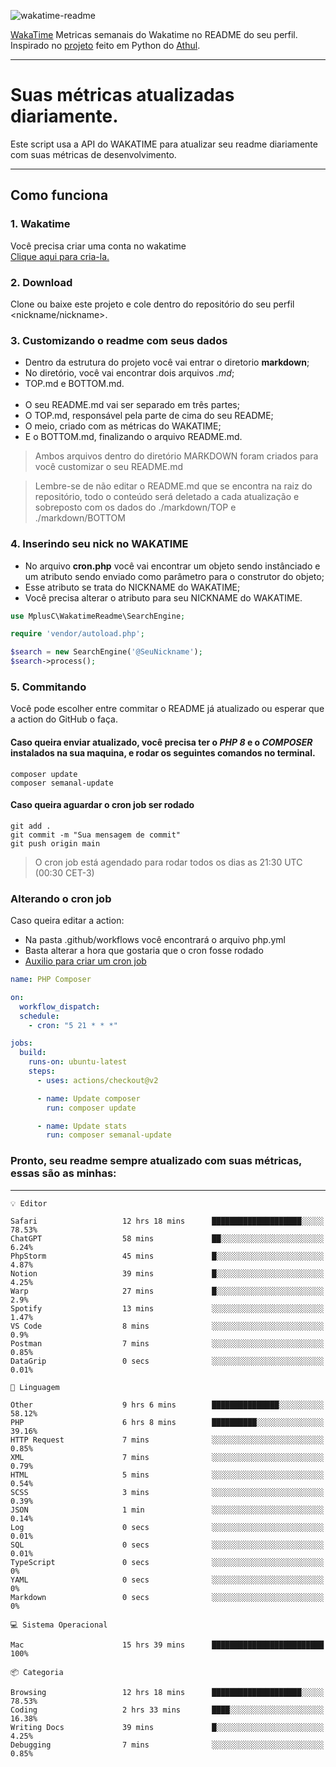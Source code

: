 ![wakatime-readme](https://socialify.git.ci/bymatheus/wakatime-readme/image?description=1&descriptionEditable=M%C3%A9tricas%20semanais%20do%20Wakatime%20no%20seu%20README%20de%20perfil.&font=KoHo&forks=1&language=1&owner=1&pattern=Signal&stargazers=1&theme=Dark)

[WakaTime](https://wakatime.com) Metricas semanais do Wakatime no README do seu perfil. <br>
Inspirado no [projeto](https://github.com/athul/waka-readme) feito em Python do [Athul](https://github.com/athul).
___

# Suas métricas atualizadas diariamente.
Este script usa a API do WAKATIME para atualizar seu readme diariamente com suas métricas de desenvolvimento.

___

## Como funciona

### 1. Wakatime
Você precisa criar uma conta no wakatime <br>
[Clique aqui para cria-la.](https://wakatime.com) 

### 2. Download
Clone ou baixe este projeto e cole dentro do repositório do seu perfil <nickname/nickname>.

### 3. Customizando o readme com seus dados
- Dentro da estrutura do projeto você vai entrar o diretorio **markdown**;  
- No diretório, você vai encontrar dois arquivos *.md*;
- TOP.md e BOTTOM.md.
<br><br>
- O seu README.md vai ser separado em três partes; 
- O TOP.md, responsável pela parte de cima do seu README;
- O meio, criado com as métricas do WAKATIME;
- E o BOTTOM.md, finalizando o arquivo README.md.<br>

> Ambos arquivos dentro do diretório MARKDOWN foram criados para você customizar o seu README.md

> Lembre-se de não editar o README.md que se encontra na raiz do repositório, todo o conteúdo será deletado a cada atualização e sobreposto com os dados do ./markdown/TOP e ./markdown/BOTTOM

### 4. Inserindo seu nick no WAKATIME
- No arquivo **cron.php** você vai encontrar um objeto sendo instânciado e um atributo sendo enviado como parâmetro para o construtor do objeto;
- Esse atributo se trata do NICKNAME do WAKATIME;
- Você precisa alterar o atributo para seu NICKNAME do WAKATIME.

```php
use MplusC\WakatimeReadme\SearchEngine;

require 'vendor/autoload.php';

$search = new SearchEngine('@SeuNickname');
$search->process();
```

### 5. Commitando
Você pode escolher entre commitar o README já atualizado ou esperar que a action do GitHub o faça. <br>

#### Caso queira enviar atualizado, você precisa ter o *PHP 8* e o *COMPOSER* instalados na sua maquina, e rodar os seguintes comandos no terminal.
```composer
composer update
composer semanal-update 
```

#### Caso queira aguardar o cron job ser rodado 
```git 
git add .
git commit -m "Sua mensagem de commit"
git push origin main
```

>O cron job está agendado para rodar todos os dias as 21:30 UTC (00:30 CET-3) 

### Alterando o cron job
Caso queira editar a action:

- Na pasta .github/workflows você encontrará o arquivo php.yml
- Basta alterar a hora que gostaria que o cron fosse rodado
- [Auxilio para criar um cron job](https://crontab.guru)

```yml
name: PHP Composer

on:
  workflow_dispatch:
  schedule:
    - cron: "5 21 * * *"

jobs:
  build:
    runs-on: ubuntu-latest
    steps:
      - uses: actions/checkout@v2

      - name: Update composer
        run: composer update

      - name: Update stats
        run: composer semanal-update
```

### Pronto, seu readme sempre atualizado com suas métricas, essas são as minhas:

___
```text
💡 Editor

Safari                   12 hrs 18 mins      ████████████████████░░░░░     78.53%
ChatGPT                  58 mins             ██░░░░░░░░░░░░░░░░░░░░░░░      6.24%
PhpStorm                 45 mins             █░░░░░░░░░░░░░░░░░░░░░░░░      4.87%
Notion                   39 mins             █░░░░░░░░░░░░░░░░░░░░░░░░      4.25%
Warp                     27 mins             █░░░░░░░░░░░░░░░░░░░░░░░░       2.9%
Spotify                  13 mins             ░░░░░░░░░░░░░░░░░░░░░░░░░      1.47%
VS Code                  8 mins              ░░░░░░░░░░░░░░░░░░░░░░░░░       0.9%
Postman                  7 mins              ░░░░░░░░░░░░░░░░░░░░░░░░░      0.85%
DataGrip                 0 secs              ░░░░░░░░░░░░░░░░░░░░░░░░░      0.01%
```
```text
💬 Linguagem

Other                    9 hrs 6 mins        ███████████████░░░░░░░░░░     58.12%
PHP                      6 hrs 8 mins        ██████████░░░░░░░░░░░░░░░     39.16%
HTTP Request             7 mins              ░░░░░░░░░░░░░░░░░░░░░░░░░      0.85%
XML                      7 mins              ░░░░░░░░░░░░░░░░░░░░░░░░░      0.79%
HTML                     5 mins              ░░░░░░░░░░░░░░░░░░░░░░░░░      0.54%
SCSS                     3 mins              ░░░░░░░░░░░░░░░░░░░░░░░░░      0.39%
JSON                     1 min               ░░░░░░░░░░░░░░░░░░░░░░░░░      0.14%
Log                      0 secs              ░░░░░░░░░░░░░░░░░░░░░░░░░      0.01%
SQL                      0 secs              ░░░░░░░░░░░░░░░░░░░░░░░░░      0.01%
TypeScript               0 secs              ░░░░░░░░░░░░░░░░░░░░░░░░░         0%
YAML                     0 secs              ░░░░░░░░░░░░░░░░░░░░░░░░░         0%
Markdown                 0 secs              ░░░░░░░░░░░░░░░░░░░░░░░░░         0%
```
```text
💻 Sistema Operacional

Mac                      15 hrs 39 mins      █████████████████████████       100%
```
```text
📦 Categoria

Browsing                 12 hrs 18 mins      ████████████████████░░░░░     78.53%
Coding                   2 hrs 33 mins       ████░░░░░░░░░░░░░░░░░░░░░     16.38%
Writing Docs             39 mins             █░░░░░░░░░░░░░░░░░░░░░░░░      4.25%
Debugging                7 mins              ░░░░░░░░░░░░░░░░░░░░░░░░░      0.85%
```
